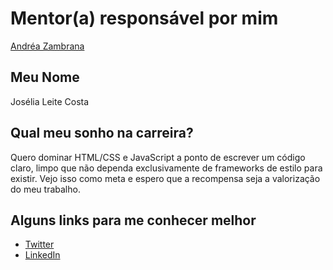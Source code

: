 # Mentor(a) responsável por mim

[Andréa Zambrana](/profiles/mentors/profiles/andrea_zambrana.md)

## Meu Nome

Josélia Leite Costa  

## Qual meu sonho na carreira?

Quero dominar HTML/CSS e JavaScript a ponto de escrever um código claro, limpo que não dependa exclusivamente de frameworks de estilo para existir. Vejo isso como meta e espero que a recompensa seja a valorização do meu trabalho.  

## Alguns links para me conhecer melhor

- [Twitter](http://twitter.com/meninadoviolao)  
- [LinkedIn](http//linkedin.com/in/joselialcosta)  
